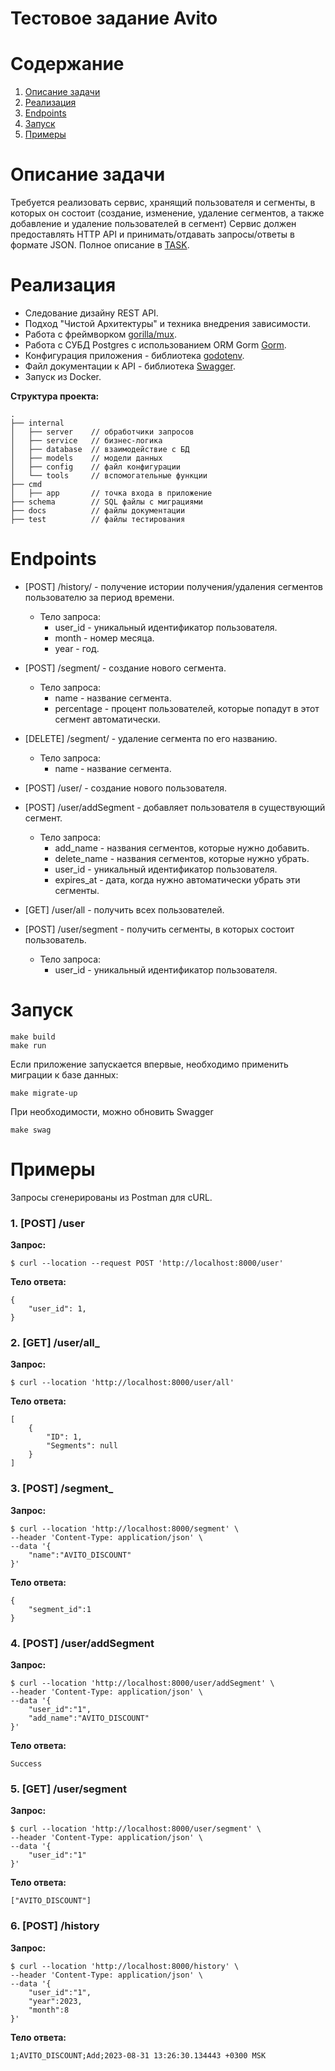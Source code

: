 # Тестовое задание Avito

<!-- ToC start -->
# Содержание

1. [Описание задачи](#Описание-задачи)
1. [Реализация](#Реализация)
1. [Endpoints](#Endpoints)
1. [Запуск](#Запуск)
1. [Примеры](#Примеры)
<!-- ToC end -->

# Описание задачи

Требуется реализовать сервис, хранящий пользователя и сегменты, в которых он состоит (создание, изменение, удаление сегментов, а также добавление и удаление пользователей в сегмент)
Сервис должен предоставлять HTTP API и принимать/отдавать запросы/ответы в формате JSON.
Полное описание в [TASK](TASK.md).
# Реализация

- Следование дизайну REST API.
- Подход "Чистой Архитектуры" и техника внедрения зависимости.
- Работа с фреймворком [gorilla/mux](https://github.com/gin-gonic/gin).
- Работа с СУБД Postgres с использованием ORM Gorm [Gorm](https://github.com/go-gorm/gorm).
- Конфигурация приложения - библиотека [godotenv](https://github.com/joho/godotenv).
- Файл документации к API - библиотека [Swagger](https://github.com/swaggo/swag).
- Запуск из Docker.

**Структура проекта:**
```
.
├── internal      
│   ├── server    // обработчики запросов
│   ├── service   // бизнес-логика
│   ├── database  // взаимодействие с БД
│   ├── models    // модели данных
│   ├── config    // файл конфигурации
│   └── tools     // вспомогательные функции
├── cmd           
│   ├── app       // точка входа в приложение
├── schema        // SQL файлы с миграциями
├── docs          // файлы документации
├── test          // файлы тестирования
```

# Endpoints

- [POST] /history/ - получение истории получения/удаления сегментов пользователю за период времени.
    - Тело запроса:
        - user_id - уникальный идентификатор пользователя.
        - month - номер месяца.
        - year - год.

- [POST] /segment/ - создание нового сегмента.
    - Тело запроса:
        - name - название сегмента.
        - percentage - процент пользователей, которые попадут в этот сегмент автоматически.
- [DELETE] /segment/ - удаление сегмента по его названию.
    - Тело запроса:
        - name - название сегмента.
- [POST] /user/ - создание нового пользователя.
- [POST] /user/addSegment - добавляет пользователя в существующий сегмент.
    - Тело запроса:    
        - add_name - названия сегментов, которые нужно добавить.    
        - delete_name - названия сегментов, которые нужно убрать.
        - user_id - уникальный идентификатор пользователя.
        - expires_at - дата, когда нужно автоматически убрать эти сегменты.
- [GET] /user/all - получить всех пользователей.             
- [POST] /user/segment - получить сегменты, в которых состоит пользователь.   
    - Тело запроса:                                                          
        - user_id - уникальный идентификатор пользователя.                   
# Запуск

```
make build
make run
```

Если приложение запускается впервые, необходимо применить миграции к базе данных:

```
make migrate-up
```
При необходимости, можно обновить Swagger
```
make swag
```

# Примеры

Запросы сгенерированы из Postman для cURL.

### 1. [POST]  /user

**Запрос:**
```
$ curl --location --request POST 'http://localhost:8000/user'
```
**Тело ответа:**
```
{
    "user_id": 1,
}
```

### 2. [GET] /user/all_

**Запрос:**
```
$ curl --location 'http://localhost:8000/user/all'
```
**Тело ответа:**
```
[
    {
        "ID": 1,
        "Segments": null
    }
]
```

### 3. [POST] /segment_

**Запрос:**
```
$ curl --location 'http://localhost:8000/segment' \
--header 'Content-Type: application/json' \
--data '{
    "name":"AVITO_DISCOUNT"
}'
```
**Тело ответа:**
```
{
    "segment_id":1
}
```

### 4. [POST] /user/addSegment

**Запрос:**
```
$ curl --location 'http://localhost:8000/user/addSegment' \
--header 'Content-Type: application/json' \
--data '{
    "user_id":"1",
    "add_name":"AVITO_DISCOUNT"
}'
```
**Тело ответа:**
```
Success
```

### 5. [GET] /user/segment

**Запрос:**
```
$ curl --location 'http://localhost:8000/user/segment' \
--header 'Content-Type: application/json' \
--data '{
    "user_id":"1"
}'
```
**Тело ответа:**
```
["AVITO_DISCOUNT"]
```

### 6. [POST] /history

**Запрос:**
```
$ curl --location 'http://localhost:8000/history' \
--header 'Content-Type: application/json' \
--data '{
    "user_id":"1",
    "year":2023,
    "month":8
}'
```
**Тело ответа:**
```
1;AVITO_DISCOUNT;Add;2023-08-31 13:26:30.134443 +0300 MSK
```
